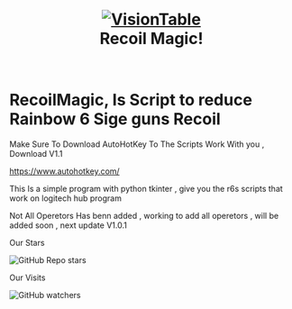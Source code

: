 <h1 align="center">
  <br>
  <a href="ot"https://github.com/ZerroDevs/RecoilMagic><img src="https://media.discordapp.net/attachments/748346465285570603/1076175149679784107/New_Project_280_B8630F9.png?width=907&height=408" alt="VisionTable"></a>
  <br>
  Recoil Magic!
  <br>
</h1>
<br/>

# RecoilMagic, Is Script to reduce Rainbow 6 Sige guns Recoil

Make Sure To Download AutoHotKey To The Scripts Work With you , Download V1.1 

https://www.autohotkey.com/

This Is a simple program with python tkinter , give you the r6s scripts that work on logitech hub program 

Not All Operetors Has benn added , working to add all operetors , will be added soon , next update V1.0.1
 
Our Stars 

<img alt="GitHub Repo stars" src="https://img.shields.io/github/stars/ZerroDevs/EliteScript?color=gold&label=Stars&logo=python&logoColor=blue&style=flat-square">

Our Visits

<img alt="GitHub watchers" src="https://img.shields.io/github/watchers/ZerroDevs/EliteScript?color=gold&label=Visitors&logo=python&logoColor=blue&style=flat-square">
